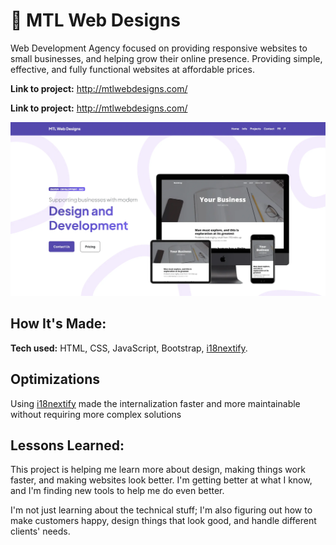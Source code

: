 # 🌟 MTL Web Designs
Web Development Agency focused on providing responsive websites to small businesses, and helping grow their online presence. Providing simple, effective, and fully functional websites at affordable prices.

**Link to project:** http://mtlwebdesigns.com/


**Link to project:** http://mtlwebdesigns.com/

![alt tag](assets/landing.webp)

## How It's Made:

**Tech used:** HTML, CSS, JavaScript, Bootstrap, [i18nextify](https://github.com/i18next/i18nextify/tree/master).

## Optimizations

Using [i18nextify](https://github.com/i18next/i18nextify/tree/master) made the internalization faster and more maintainable without requiring more complex solutions
## Lessons Learned:

This project is helping me learn more about design, making things work faster, and making websites look better. I'm getting better at what I know, and I'm finding new tools to help me do even better.

I'm not just learning about the technical stuff; I'm also figuring out how to make customers happy, design things that look good, and handle different clients' needs.
